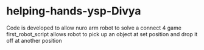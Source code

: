 # helping-hands-ysp-Divya
Code is developed to allow nuro arm robot to solve a connect 4 game
first_robot_script allows robot to pick up an object at set position and drop it off at another position
